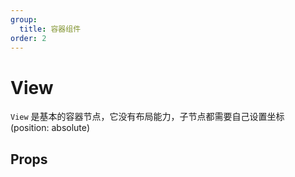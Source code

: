 ```yaml
---
group:
  title: 容器组件
order: 2
---
```


# View

`View` 是基本的容器节点，它没有布局能力，子节点都需要自己设置坐标 (position: absolute)

## Props

<API hideTitle exports='["View"]' src="@canvas-ui/react/src/elements" />
